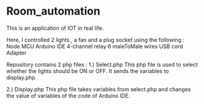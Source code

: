 # Room_automation
This is an application of IOT in real life.

Here, I controlled 2 lights , a fan and a plug socket using the following :
Node MCU
Arduino IDE
4-channel relay
6 maleToMale wires
USB cord
Adapter

Repository contains 2 php files :
1.) Select.php
    This php file is used to select whether the lights should be ON or OFF.
    It sends the variables to display.php
    
2.) Display.php
    This php file takes variables from select.php and changes the value of variables of the code of Arduino IDE.
